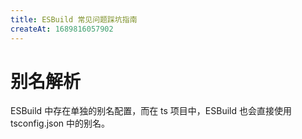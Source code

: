 ```yaml
---
title: ESBuild 常见问题踩坑指南
createAt: 1689816057902
---
```


# 别名解析

ESBuild 中存在单独的别名配置，而在 ts 项目中，ESBuild 也会直接使用 tsconfig.json 中的别名。


